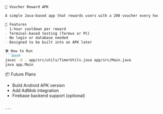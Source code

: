 ```markdown
🎁 Voucher Reward APK

A simple Java-based app that rewards users with a 200 voucher every hour!

🌟 Features
- 1-hour cooldown per reward
- Terminal-based testing (Termux or PC)
- No login or database needed
- Designed to be built into an APK later

🛠 How to Run
```bash
javac -d . app/src/utils/TimerUtils.java app/src/Main.java
java app.Main
```

📦 Future Plans
- Build Android APK version
- Add AdMob integration
- Firebase backend support (optional)
```

---


